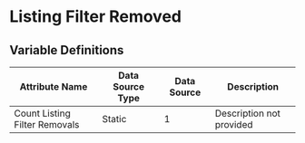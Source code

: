 # Listing Filter Removed

### 

## Variable Definitions

| Attribute Name|Data Source Type|Data Source|Description|
| --- | --- | --- | --- |
|Count Listing Filter Removals|Static|1|Description not provided|



